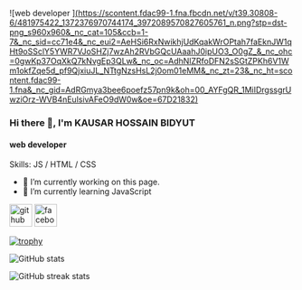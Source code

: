 ![web developer ][(https://scontent.fdac99-1.fna.fbcdn.net/v/t39.30808-6/481975422_1372376970744174_3972089570827605761_n.png?stp=dst-png_s960x960&_nc_cat=105&ccb=1-7&_nc_sid=cc71e4&_nc_eui2=AeHSi6RxNwikhjUdKqakWrOPtah7faEknJW1qHt9oSSclY5YWR7VJoSHZj7wzAh2RVbGQcUAaahJ0ipUO3_O0gZ_&_nc_ohc=0gwKp37OqXkQ7kNvgEp3QLw&_nc_oc=AdhNlZRfoDFN2sSGtZPKh6V1Wm1okfZqe5d_pf9QjxiuJL_NTtgNzsHsL2j0om01eMM&_nc_zt=23&_nc_ht=scontent.fdac99-1.fna&_nc_gid=AdRGmya3bee6poefz57pn9k&oh=00_AYFgQR_1MiIDrgssgrUwziOrz-WVB4nEulsivAFeO9dW0w&oe=67D21832)](https://scontent.fdac147-1.fna.fbcdn.net/v/t39.30808-1/475013092_1343588113623060_3863659753286219819_n.jpg?stp=dst-jpg_s200x200_tt6&_nc_cat=106&ccb=1-7&_nc_sid=1d2534&_nc_eui2=AeEu4Ek83aX8ZXk3l2neYHwRtsRACV4ETYK2xEAJXgRNgozw7w3-YVCZwAUO1o4tos04xIrcWSeB7KzhDwIw3kvi&_nc_ohc=7JAPu5g7ProQ7kNvwFKEB8H&_nc_oc=AdkubCOE-4xElYjs_J3H1YqIVZIBP9i21I3gpqAqyPewl7BrXaNp5ifVknLlmj4rTSU&_nc_zt=24&_nc_ht=scontent.fdac147-1.fna&_nc_gid=vDlPN6bqNJcn8WYtIiI4BQ&oh=00_AfQtoZ3cN5Ir0YYmyGaSerkqT0yMkS5hKIyCAxzDuByTyw&oe=68938048)

### Hi there 👋, I'm KAUSAR HOSSAIN BIDYUT
#### web developer 

Skills:  JS / HTML / CSS

- 🔭 I’m currently working on this page. 
- 🌱 I’m currently learning JavaScript 


[<img src='https://cdn.jsdelivr.net/npm/simple-icons@3.0.1/icons/github.svg' alt='github' height='40'>](https://github.com/Kausarhossainbidyut)  [<img src='https://cdn.jsdelivr.net/npm/simple-icons@3.0.1/icons/facebook.svg' alt='facebook' height='40'>](https://www.facebook.com/Kausarhossainbidyut)  

[![trophy](https://github-profile-trophy.vercel.app/?username=Kausarhossainbidyut)](https://github.com/ryo-ma/github-profile-trophy)

![GitHub stats](https://github-readme-stats.vercel.app/api?username=Kausarhossainbidyut&show_icons=true)  

![GitHub streak stats](https://streak-stats.demolab.com/?user=Kausarhossainbidyut)  


